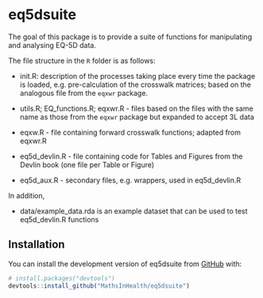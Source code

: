 # eq5dsuite

<!-- badges: start -->
<!-- badges: end -->

The goal of this package is to provide a suite of functions for manipulating and analysing EQ-5D data. 

The file structure in the `R` folder is as follows:

* init.R: description of the processes taking place every time the package is loaded, e.g. pre-calculation of the crosswalk matrices; based on the analogous file from the `eqxwr` package.

* utils.R; EQ_functions.R; eqxwr.R - files based on the files with the same name as those from the `eqxwr` package but expanded to accept 3L data

* eqxw.R - file containing forward crosswalk functions; adapted from eqxwr.R

* eq5d_devlin.R - file containing code for Tables and Figures from the Devlin book (one file per Table or Figure)

* eq5d_aux.R - secondary files, e.g. wrappers, used in eq5d_devlin.R

In addition, 

* data/example_data.rda is an example dataset that can be used to test eq5d_devlin.R functions

## Installation

You can install the development version of eq5dsuite from [GitHub](https://github.com/) with:

``` r
# install.packages("devtools")
devtools::install_github("MathsInHealth/eq5dsuite")
```
